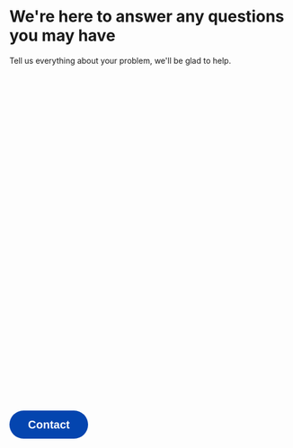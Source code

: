 # We're here to answer any questions you may have

Tell us everything about your problem, we'll be glad to help.

<div class="hidden lg:block">
<div data-tf-widget="pLK67nqh" data-tf-iframe-props="title=Contact the Azure Crew" data-tf-medium="snippet" style="width:100%;height:600px;"></div><script src="//embed.typeform.com/next/embed.js"></script>
</div>

<div class="mt-10 flex justify-center lg:hidden">
<button data-tf-slider="pLK67nqh" data-tf-width="550" data-tf-iframe-props="title=Contact the Azure Crew" data-tf-medium="snippet" style="all:unset;font-family:Helvetica,Arial,sans-serif;display:inline-block;max-width:100%;white-space:nowrap;overflow:hidden;text-overflow:ellipsis;background-color:#0445AF;color:#FFFFFF;font-size:20px;border-radius:25px;padding:0 33px;font-weight:bold;height:50px;cursor:pointer;line-height:50px;text-align:center;margin:0;text-decoration:none;">Contact</button><script src="//embed.typeform.com/next/embed.js"></script>
</div>